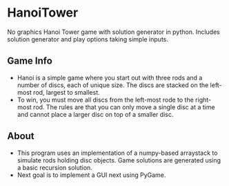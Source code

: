 # HanoiTower
No graphics Hanoi Tower game with solution generator in python. Includes solution generator and play options taking simple inputs. 

## Game Info
- Hanoi is a simple game where you start out with three rods and a number of discs, each of unique size. The discs are stacked on the left-most rod, largest to smallest.
- To win, you must move all discs from the left-most rode to the right-most rod. The rules are that you can only move a single disc at a time and cannot place a larger disc on top of a smaller disc.
  
## About
- This program uses an implementation of a numpy-based arraystack to simulate rods holding disc objects. Game solutions are generated using a basic recursion solution.
- Next goal is to implement a GUI next using PyGame.


